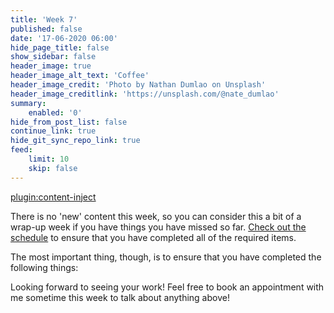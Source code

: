 ```yaml
---
title: 'Week 7'
published: false
date: '17-06-2020 06:00'
hide_page_title: false
show_sidebar: false
header_image: true
header_image_alt_text: 'Coffee'
header_image_credit: 'Photo by Nathan Dumlao on Unsplash'
header_image_creditlink: 'https://unsplash.com/@nate_dumlao'
summary:
    enabled: '0'
hide_from_post_list: false
continue_link: true
hide_git_sync_repo_link: true
feed:
    limit: 10
    skip: false
---
```




[plugin:content-inject](../final-week/_schedule)

There is no 'new' content this week, so you can consider this a bit of a wrap-up week if you have things you have missed so far. [Check out the schedule](https://edtechuvic.ca/edci335/a01-schedule-with-colin/) to ensure that you have completed all of the required items.

The most important thing, though, is to ensure that you have completed the following things:



Looking forward to seeing your work! Feel free to book an appointment with me sometime this week to talk about anything above!
